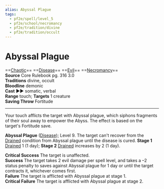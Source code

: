 ```yaml
---
alias: Abyssal Plague
tags:
  - pf2e/spell/level_5
  - pf2e/school/necromancy
  - pf2e/tradition/divine
  - pf2e/tradition/occult
---
```


# Abyssal Plague

==[Chaotic](Chaotic)== ==[Disease](Disease.md)== ==[Evil](Evil.md)== ==[Necromancy](Necromancy.md)==  
__Source__ Core Rulebook pg. 316 3.0  
**Traditions** divine, occult  
**Bloodline** demonic  
**Cast** ►► somatic, verbal  
**Range** touch; **Targets** 1 creature  
**Saving Throw** Fortitude

---

Your touch afflicts the target with Abyssal plague, which siphons fragments of their soul away to empower the Abyss. The effect is based on the target's Fortitude save.

**Abyssal Plague** ([Disease](Disease.md)); Level 9. The target can't recover from the [Drained](Drained.md) condition from Abyssal plague until the disease is cured. **Stage 1** [Drained](Drained.md) 1 (1 day); **Stage 2** [Drained](Drained.md) increases by 2 (1 day).

**Critical Success** The target is unaffected.  
**Success** The target takes 2 evil damage per spell level, and takes a –2 status penalty to saves against Abyssal plague for 1 day or until the target contracts it, whichever comes first.  
**Failure** The target is afflicted with Abyssal plague at stage 1.  
**Critical Failure** The target is afflicted with Abyssal plague at stage 2.
